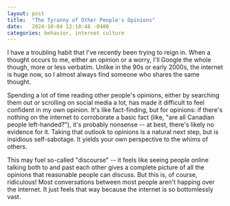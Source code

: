 ```yaml
---
layout: post
title:  "The Tyranny of Other People's Opinions"
date:   2024-10-04 12:10:48 -0400
categories: behavior, internet culture
---
```

I have a troubling habit that I've recently been trying to reign in. When a thought occurs to me, either an opinion or a worry, I'll Google the whole though, more or less verbatim. Unlike in the 90s or early 2000s, the internet is huge now, so I almost always find someone who shares the same thought.


Spending a lot of time reading other people's opinions, either by searching them out or scrolling on social media a lot, has made it difficult to feel confident in my own opinion. It's like fact-finding, but for opinions: if there's nothing on the internet to corroborate a basic fact (like, "are all Canadian people left-handed?"), it's probably nonsense -- at best, there's likely no evidence for it. Taking that outlook to opinions is a natural next step, but is insidious self-sabotage. It yields your own perspective to the whims of others.

This may fuel so-called "discourse" -- it feels like seeing people online talking both to and past each other gives a complete picture of all the opinions that reasonable people can discuss. But this is, of course, ridiculous! Most conversations between most people aren't happing over the internet. It just feels that way because the internet is so bottomlessly vast.